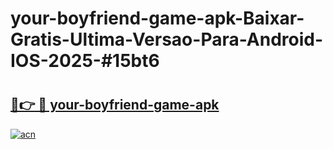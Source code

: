 # your-boyfriend-game-apk-Baixar-Gratis-Ultima-Versao-Para-Android-IOS-2025-#15bt6

# <h2><a href="https://ainizakaria.my?title=your-boyfriend-game-apk&ref=24M">🔗👉 🔴 your-boyfriend-game-apk</a></h2>

[![acn](https://github.com/user-attachments/assets/0f9c940e-d8b0-45ae-aac7-cd30a18b3e1c)](https://ainizakaria.my?title=your-boyfriend-game-apk&ref=24M)

